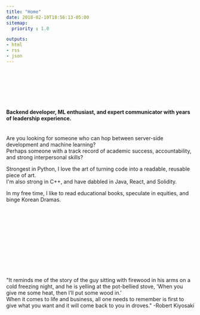 ```yaml
---
title: "Home"
date: 2018-02-10T18:56:13-05:00
sitemap:
  priority : 1.0

outputs:
- html
- rss
- json
---
```


&nbsp;  
&nbsp; 
&nbsp;  
&nbsp;   
&nbsp;  
&nbsp;   

#### Backend developer, ML enthusiast, and expert communicator with years of leadership experience.  

\
Are you looking for someone who can hop between server-side development and machine learning?  
Perhaps someone with a track record of academic success, accountability, and strong interpersonal skills?  

Strongest in Python, I love the art of turning code into a readable, reusable piece of art.  
I'm also strong in C++, and have dabbled in Java, React, and Solidity.  


In my free time, I like to read educational books, speculate in equities, and binge Korean Dramas.  


&nbsp;  
&nbsp; 
&nbsp;  
&nbsp;   
&nbsp;  
&nbsp;  
&nbsp;  
&nbsp;  
&nbsp;  
&nbsp;  
&nbsp;   

 "It reminds me of the story of the guy sitting with firewood in his arms on a cold freezing night, and he is yelling at the pot-bellied stove, 'When you give me some heat, then I’ll put some wood in.' &nbsp;  
  When it comes to life and business, all one needs to remember is first to give what you want and it will come back to you in droves." -Robert Kiyosaki


